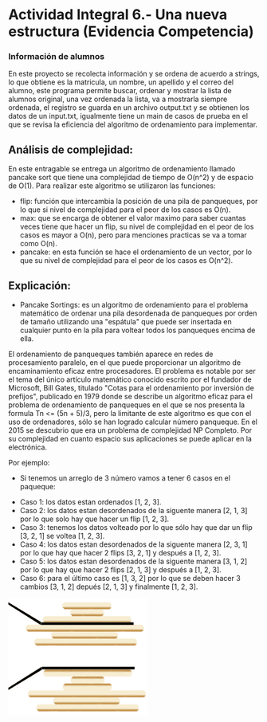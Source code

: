# Actividad Integral 6.- Una nueva estructura (Evidencia Competencia)
### Información de alumnos
En este proyecto se recolecta información y se ordena de acuerdo a strings, lo que obtiene es la matricula, un nombre, un apellido y el correo del alumno, este programa permite buscar, ordenar y mostrar la lista de alumnos original, una vez ordenada la lista, va a mostrarla siempre ordenada, el registro se guarda en un archivo output.txt y se obtienen los datos de un input.txt, igualmente tiene un main de casos de prueba en el que se revisa la eficiencia del algoritmo de ordenamiento para implementar.

## Análisis de complejidad:
En este entragable se entrega un algoritmo de ordenamiento llamado pancake sort que tiene una complejidad de tiempo de O(n^2) y de espacio de O(1).
Para realizar este algoritmo se utilizaron las funciones:
 - flip: función que intercambia la posición de una pila de panqueques, por lo que si nivel de complejidad para el peor de los casos es O(n).
 - max: que se encarga de obtener el valor maximo para saber cuantas veces tiene que hacer un flip, su nivel de complejidad en el peor de los casos es mayor a O(n), pero para menciones practicas se va a tomar como O(n).
 - pancake: en esta función se hace el ordenamiento de un vector, por lo que su nivel de complejidad para el peor de los casos es O(n^2). 


## Explicación:
 - Pancake Sortings: es un algoritmo de ordenamiento para el problema matemático de ordenar una pila desordenada de panqueques por orden de tamaño utilizando una "espátula" que puede ser insertada en cualquier punto en la pila para voltear todos los panqueques encima de ella.

  El ordenamiento de panqueques también aparece en redes de procesamiento paralelo, en el que puede proporcionar un algoritmo de encaminamiento eficaz entre procesadores. El problema es notable por ser el tema del único artículo matemático conocido escrito por el fundador de Microsoft, Bill Gates, titulado "Cotas para el ordenamiento por inversión de prefijos", publicado en 1979 donde se describe un algoritmo eficaz para el problema de ordenamiento de panqueques en el que se nos presenta la formula Tn <= (5n + 5)/3, pero la limitante de este algoritmo es que con el uso de ordenadores, sólo se han logrado calcular número panqueque. En el 2015 se descubrio que era un problema de complejidad NP Completo. Por su complejidad en cuanto espacio sus aplicaciones se puede aplicar en la electrónica.

  Por ejemplo:
+ Si tenemos un arreglo de 3 número vamos a tener 6 casos en el paqueque:
 - Caso 1: los datos estan ordenados [1, 2, 3].
 - Caso 2: los datos estan desordenados de la siguente manera [2, 1, 3] por lo que solo hay que hacer un flip [1, 2, 3].
 - Caso 3: tenemos los datos volteado por lo que sólo hay que dar un flip [3, 2, 1] se voltea [1, 2, 3].
 - Caso 4: los datos estan desordenados de la siguente manera [2, 3, 1] por lo que hay que hacer 2 flips [3, 2, 1] y después a [1, 2, 3].
 - Caso 5: los datos estan desordenados de la siguente manera [3, 1, 2] por lo que hay que hacer 2 flips [2, 1, 3] y después a [1, 2, 3].
 - Caso 6: para el último caso es [1, 3, 2] por lo que se deben hacer 3 cambios [3, 1, 2] depués [2, 1, 3] y finalmente [1, 2, 3].
 
 ![alt tag](https://github.com/Oscar19260/TC1031_Estructuras_Integradoras/blob/master/Actividad%20Integral%206.-%20Una%20nueva%20estructura%20(Evidencia%20Competencia)/Pancake_sort_operation.png)
